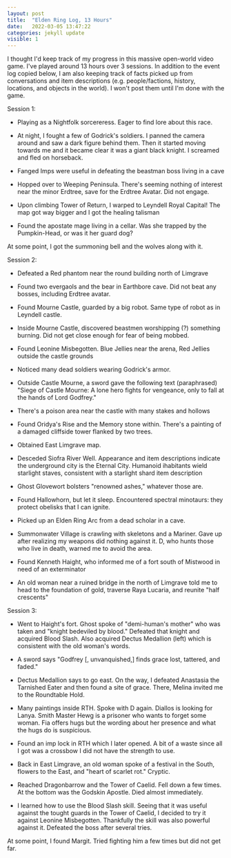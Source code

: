 ```yaml
---
layout: post
title:  "Elden Ring Log, 13 Hours"
date:   2022-03-05 13:47:22
categories: jekyll update
visible: 1
---
```


I thought I'd keep track of my progress in this massive open-world video game. I've played around 13 hours over 3 sessions. In addition to the event log copied below, I am also keeping track of facts picked up from conversations and item descriptions (e.g. people/factions, history, locations, and objects in the world). I won't post them until I'm done with the game.

Session 1:

* Playing as a Nightfolk sorcereress. Eager to find lore about this race.

* At night, I fought a few of Godrick's soldiers. I panned the camera around and saw a dark figure behind them. Then it started moving towards me and it became clear it was a giant black knight. I screamed and fled on horseback.

* Fanged Imps were useful in defeating the beastman boss living in a cave

* Hopped over to Weeping Peninsula. There's seeming nothing of interest near the minor Erdtree, save for the Erdtree Avatar. Did not engage.

* Upon climbing Tower of Return, I warped to Leyndell Royal Capital! The map got way bigger and I got the healing talisman

* Found the apostate mage living in a cellar. Was she trapped by the Pumpkin-Head, or was it her guard dog?

At some point, I got the summoning bell and the wolves along with it.

Session 2:

* Defeated a Red phantom near the round building north of Limgrave

* Found two evergaols and the bear in Earthbore cave. Did not beat any bosses, including Erdtree avatar.

* Found Mourne Castle, guarded by a big robot. Same type of robot as in Leyndell castle.

* Inside Mourne Castle, discovered beastmen worshipping (?) something burning. Did not get close enough for fear of being mobbed.

* Found Leonine Misbegotten. Blue Jellies near the arena, Red Jellies outside the castle grounds

* Noticed many dead soldiers wearing Godrick's armor.

* Outside Castle Mourne, a sword gave the following text (paraphrased) "Siege of Castle Mourne: A lone hero fights for vengeance, only to fall at the hands of Lord Godfrey."

* There's a poison area near the castle with many stakes and hollows

* Found Oridya's Rise and the Memory stone within. There's a painting of a damaged cliffside tower flanked by two trees.

* Obtained East Limgrave map.

* Desceded Siofra River Well. Appearance and item descriptions indicate the underground city is the Eternal City. Humanoid ihabitants wield starlight staves, consistent with a starlight shard item description

* Ghost Glovewort bolsters "renowned ashes," whatever those are.

* Found Hallowhorn, but let it sleep. Encountered spectral minotaurs: they protect obelisks that I can ignite.

* Picked up an Elden Ring Arc from a dead scholar in a cave.

* Summonwater Village is crawling with skeletons and a Mariner. Gave up after realizing my weapons did nothing against it. D, who hunts those who live in death, warned me to avoid the area.

* Found Kenneth Haight, who informed me of a fort south of Mistwood in need of an exterminator

* An old woman near a ruined bridge in the north of Limgrave told me to head to the foundation of gold, traverse Raya Lucaria, and reunite "half crescents"

Session 3:

* Went to Haight's fort. Ghost spoke of "demi-human's mother" who was taken and "knight bedeviled by blood." Defeated that knight and acquired Blood Slash. Also acquired Dectus Medallion (left) which is consistent with the old woman's words.

* A sword says "Godfrey [, unvanquished,] finds grace lost, tattered, and faded."

* Dectus Medallion says to go east. On the way, I defeated Anastasia the Tarnished Eater and then found a site of grace. There, Melina invited me to the Roundtable Hold.

* Many paintings inside RTH. Spoke with D again. Diallos is looking for Lanya. Smith Master Hewg is a prisoner who wants to forget some woman. Fia offers hugs but the wording about her presence and what the hugs do is suspicious.

* Found an imp lock in RTH which I later opened. A bit of a waste since all I got was a crossbow I did not have the strength to use.

* Back in East Limgrave, an old woman spoke of a festival in the South, flowers to the East, and "heart of scarlet rot." Cryptic.

* Reached Dragonbarrow and the Tower of Caelid. Fell down a few times. At the bottom was the Godskin Apostle. Died almost immediately.

* I learned how to use the Blood Slash skill. Seeing that it was useful against the tought guards in the Tower of Caelid, I decided to try it against Leonine Misbegotten. Thankfully the skill was also powerful against it. Defeated the boss after several tries.

At some point, I found Margit. Tried fighting him a few times but did not get far.